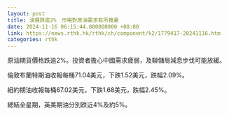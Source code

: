 ```yaml
---
layout: post
title: 油價跌逾2%　市場對原油需求有所擔憂
date: 2024-11-16 06:15:44.000000000 +08:00
link: https://news.rthk.hk/rthk/ch/component/k2/1779417-20241116.htm
categories: rthk
---
```


原油期貨價格跌逾2%。投資者擔心中國需求疲弱，及聯儲局減息步伐可能放緩。

倫敦布蘭特期油收報每桶71.04美元，下跌1.52美元，跌幅2.09%。

紐約期油收報每桶67.02美元，下跌1.68美元，跌幅2.45%。

總結全星期，英美期油分別跌近4%及約5%。
